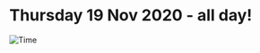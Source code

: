 # Thursday 19 Nov 2020 - all day!
![Time](https://github.com/rich-ctm/today/workflows/Time/badge.svg)
